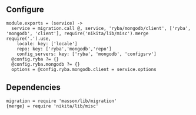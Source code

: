

## Configure

    module.exports = (service) ->
      service = migration.call @, service, 'ryba/mongodb/client', ['ryba', 'mongodb', 'client'], require('nikita/lib/misc').merge require('.').use,
        locale: key: ['locale']
        repo: key: ['ryba','mongodb','repo']
        config_servers: key: ['ryba', 'mongodb', 'configsrv']
      @config.ryba ?= {}
      @config.ryba.mongodb ?= {}
      options = @config.ryba.mongodb.client = service.options

## Dependencies

    migration = require 'masson/lib/migration'
    {merge} = require 'nikita/lib/misc'
